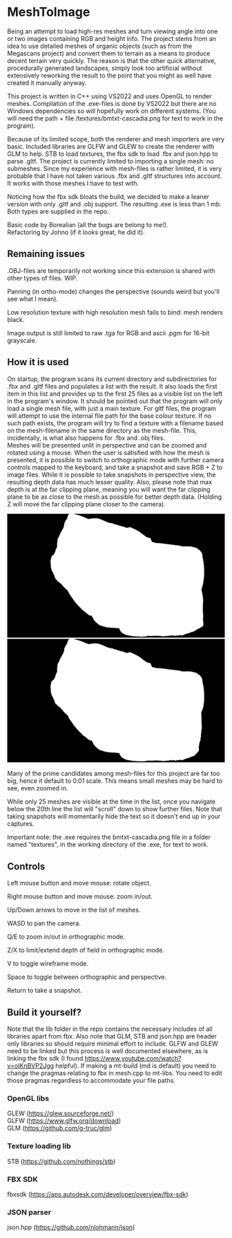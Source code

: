 # MeshToImage
Being an attempt to load high-res meshes and turn viewing angle into one or two images containing RGB and height info.
The project stems from an idea to use detailed meshes of organic objects (such as from the Megascans project) and convert them to terrain as a means to produce decent terrain very quickly. The reason is that the other quick alternative, procedurally generated landscapes, simply look too artificial without extensively reworking the result to the point that you might as well have created it manually anyway.  

This project is written in C++ using VS2022 and uses OpenGL to render meshes. Compilation of the .exe-files is done by VS2022 but there are no Windows dependencies so will hopefully work on different systems. (You will need the path + file /textures/bmtxt-cascadia.png for text to work in the program).

Because of its limited scope, both the renderer and mesh importers are very basic. Included libraries are GLFW and GLEW to create the renderer with GLM to help. STB to load textures, the fbx sdk to load .fbx and json.hpp to parse .gltf. The project is currently limited to importing a single mesh: no submeshes. Since my experience with mesh-files is rather limited, it is very probable that I have not taken various .fbx and .gltf structures into account. It works with those meshes I have to test with.

Noticing how the fbx sdk bloats the build, we decided to make a leaner version with only .gltf and .obj support. The resulting .exe is less than 1 mb. Both types are supplied in the repo.

Basic code by Borealian (all the bugs are belong to me!).  
Refactoring by Johno (if it looks great, he did it).

## Remaining issues
.OBJ-files are temporarily not working since this extension is shared with other types of files. WIP.

Panning (in ortho-mode) changes the perspective (sounds weird but you'll see what I mean).

Low resolution texture with high resolution mesh fails to bind: mesh renders black.

Image output is still limited to raw .tga for RGB and ascii .pgm for 16-bit grayscale.

## How it is used
On startup, the program scans its current directory and subdirectories for .fbx and .gltf files and populates a list with the result. It also loads the first item in this list and provides up to the first 25 files as a visible list on the left in the program's window. It should be pointed out that the program will only load a single mesh file, with just a main texture. For gltf files, the program will attempt to use the internal file path for the base colour texture. If no such path exists, the program will try to find a texture with a filename based on the mesh-filename in the same directory as the mesh-file. This, incidentally, is what also happens for .fbx and .obj files.  
Meshes will be presented unlit in perspective and can be zoomed and rotated using a mouse. When the user is satisfied with how the mesh is presented, it is possible to switch to orthographic mode with further camera controls mapped to the keyboard, and take a snapshot and save RGB + Z to image files. While it is possible to take snapshots in perspective view, the resulting depth data has much lesser quality. Also, please note that max depth is at the far clipping plane, meaning you will want the far clipping plane to be as close to the mesh as possible for better depth data. (Holding Z will move the far clipping plane closer to the camera).

![Mostly white](textures/HeightMap1.png "Far clipping plane over the hills.")
![Lots of greys](textures/HeightMap2.png "Far clipping plane at mesh base.")

Many of the prime candidates among mesh-files for this project are far too big, hence it default to 0.01 scale. This means small meshes may be hard to see, even zoomed in.

While only 25 meshes are visible at the time in the list, once you navigate below the 20th line the list will "scroll" down to show further files. Note that taking snapshots will momentarily hide the text so it doesn't end up in your captures.

Important note: the .exe requires the bmtxt-cascadia.png file in a folder named "textures", in the working directory of the .exe, for text to work.

## Controls
Left mouse button and move mouse: rotate object.

Right mouse button and move mouse: zoom in/out.

Up/Down arrows to move in the list of meshes.

WASD to pan the camera.

Q/E to zoom in/out in orthographic mode.

Z/X to limit/extend depth of field in orthographic mode.

V to toggle wireframe mode.

Space to toggle between orthographic and perspective.

Return to take a snapshot.

## Build it yourself?
Note that the lib folder in the repo contains the necessary includes of all libraries apart from fbx. Also note that GLM, STB and json.hpp are header only libraries so should require minimal effort to include. GLFW and GLEW need to be linked but this process is well documented elsewhere, as is linking the fbx sdk (I found https://www.youtube.com/watch?v=oIKnBVP2Jgg helpful). If making a mt-build (md is default) you need to change the pragmas relating to fbx in mesh.cpp to mt-libs. You need to edit those pragmas regardless to accommodate your file paths. 

### OpenGL libs
GLEW (https://glew.sourceforge.net/)  
GLFW (https://www.glfw.org/download)  
GLM (https://github.com/g-truc/glm)

### Texture loading lib
STB (https://github.com/nothings/stb)

### FBX SDK
fbxsdk (https://aps.autodesk.com/developer/overview/fbx-sdk)

### JSON parser
json.hpp (https://github.com/nlohmann/json)
